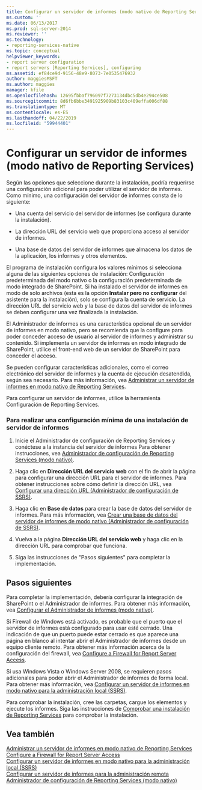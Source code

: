 ```yaml
---
title: Configurar un servidor de informes (modo nativo de Reporting Services) | Microsoft Docs
ms.custom: ''
ms.date: 06/13/2017
ms.prod: sql-server-2014
ms.reviewer: ''
ms.technology:
- reporting-services-native
ms.topic: conceptual
helpviewer_keywords:
- report server configuration
- report servers [Reporting Services], configuring
ms.assetid: ef84ce9d-9156-48e9-8073-7e0535476932
author: maggiesMSFT
ms.author: maggies
manager: kfile
ms.openlocfilehash: 12695fbbaf796097f7273134dbc5db4e294ce508
ms.sourcegitcommit: 8d6fb6bbe3491925909b83103c409effa006df88
ms.translationtype: MT
ms.contentlocale: es-ES
ms.lasthandoff: 04/22/2019
ms.locfileid: "59944401"
---
```

# <a name="configure-a-report-server-reporting-services-native-mode"></a>Configurar un servidor de informes (modo nativo de Reporting Services)
  Según las opciones que seleccione durante la instalación, podría requerirse una configuración adicional para poder utilizar el servidor de informes. Como mínimo, una configuración del servidor de informes consta de lo siguiente:  
  
-   Una cuenta del servicio del servidor de informes (se configura durante la instalación).  
  
-   La dirección URL del servicio web que proporciona acceso al servidor de informes.  
  
-   Una base de datos del servidor de informes que almacena los datos de la aplicación, los informes y otros elementos.  
  
 El programa de instalación configura los valores mínimos si selecciona alguna de las siguientes opciones de instalación: Configuración predeterminada del modo nativo o la configuración predeterminada de modo integrado de SharePoint. Si ha instalado el servidor de informes en modo de solo archivos (esta es la opción **Instalar pero no configurar** del asistente para la instalación), solo se configura la cuenta de servicio. La dirección URL del servicio web y la base de datos del servidor de informes se deben configurar una vez finalizada la instalación.  
  
 El Administrador de informes es una característica opcional de un servidor de informes en modo nativo, pero se recomienda que la configure para poder conceder acceso de usuario al servidor de informes y administrar su contenido. Si implementa un servidor de informes en modo integrado de SharePoint, utilice el front-end web de un servidor de SharePoint para conceder el acceso.  
  
 Se pueden configurar características adicionales, como el correo electrónico del servidor de informes y la cuenta de ejecución desatendida, según sea necesario. Para más información, vea [Administrar un servidor de informes en modo nativo de Reporting Services](manage-a-reporting-services-native-mode-report-server.md).  
  
 Para configurar un servidor de informes, utilice la herramienta Configuración de Reporting Services.  
  
### <a name="to-minimally-configure-a-report-server-installation"></a>Para realizar una configuración mínima de una instalación de servidor de informes  
  
1.  Inicie el Administrador de configuración de Reporting Services y conéctese a la instancia del servidor de informes Para obtener instrucciones, vea [Administrador de configuración de Reporting Services &#40;modo nativo&#41;](../../sql-server/install/reporting-services-configuration-manager-native-mode.md).  
  
2.  Haga clic en **Dirección URL del servicio web** con el fin de abrir la página para configurar una dirección URL para el servidor de informes. Para obtener instrucciones sobre cómo definir la dirección URL, vea [Configurar una dirección URL &#40;Administrador de configuración de SSRS&#41;](../install-windows/configure-a-url-ssrs-configuration-manager.md).  
  
3.  Haga clic en **Base de datos** para crear la base de datos del servidor de informes. Para más información, vea [Crear una base de datos del servidor de informes de modo nativo &#40;Administrador de configuración de SSRS&#41;](../install-windows/ssrs-report-server-create-a-native-mode-report-server-database.md).  
  
4.  Vuelva a la página **Dirección URL del servicio web** y haga clic en la dirección URL para comprobar que funciona.  
  
5.  Siga las instrucciones de "Pasos siguientes" para completar la implementación.  
  
## <a name="next-steps"></a>Pasos siguientes  
 Para completar la implementación, debería configurar la integración de SharePoint o el Administrador de informes. Para obtener más información, vea [Configurar el Administrador de informes &#40;modo nativo&#41;](configure-web-portal.md).  
  
 Si Firewall de Windows está activado, es probable que el puerto que el servidor de informes está configurado para usar esté cerrado. Una indicación de que un puerto puede estar cerrado es que aparece una página en blanco al intentar abrir el Administrador de informes desde un equipo cliente remoto. Para obtener más información acerca de la configuración del firewall, vea [Configure a Firewall for Report Server Access](configure-a-firewall-for-report-server-access.md).  
  
 Si usa Windows Vista o Windows Server 2008, se requieren pasos adicionales para poder abrir el Administrador de informes de forma local. Para obtener más información, vea [Configurar un servidor de informes en modo nativo para la administración local &#40;SSRS&#41;](configure-a-native-mode-report-server-for-local-administration-ssrs.md).  
  
 Para comprobar la instalación, cree las carpetas, cargue los elementos y ejecute los informes. Siga las instrucciones de [Comprobar una instalación de Reporting Services](../install-windows/verify-a-reporting-services-installation.md) para comprobar la instalación.  
  
## <a name="see-also"></a>Vea también  
 [Administrar un servidor de informes en modo nativo de Reporting Services](manage-a-reporting-services-native-mode-report-server.md)   
 [Configure a Firewall for Report Server Access](configure-a-firewall-for-report-server-access.md)   
 [Configurar un servidor de informes en modo nativo para la administración local &#40;SSRS&#41;](configure-a-native-mode-report-server-for-local-administration-ssrs.md)   
 [Configurar un servidor de informes para la administración remota](configure-a-report-server-for-remote-administration.md)   
 [Administrador de configuración de Reporting Services &#40;modo nativo&#41;](../../sql-server/install/reporting-services-configuration-manager-native-mode.md)  
  
  

